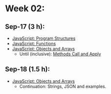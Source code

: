 # Week 02:

## Sep-17 (3 h):
- [JavaScript: Program Structures](https://github.com/isel-leic-ipw/2526i-IPW-LEIC33D/wiki/03-JS-Structures)
- [JavaScript: Functions](https://github.com/isel-leic-ipw/2526i-IPW-LEIC33D/wiki/04-JS-Functions)
- [JavaScript: Objects and Arrays](https://github.com/isel-leic-ipw/2526i-IPW-LEIC33D/wiki/05-JS-Objects-and-Arrays)
    - Until (inclusive):  [Methods Call and Apply](https://github.com/isel-leic-ipw/2526i-IPW-LEIC33D/wiki/05-JS-Objects-and-Arrays#methods-call-and-apply)

## Sep-18 (1.5 h):
- [JavaScript: Objects and Arrays](https://github.com/isel-leic-ipw/2526i-IPW-LEIC33D/wiki/05-JS-Objects-and-Arrays#strings-and-their-properties)
    - Continuation: Strings, JSON and examples.